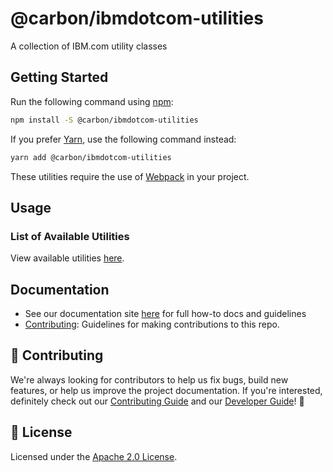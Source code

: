 # @carbon/ibmdotcom-utilities

A collection of IBM.com utility classes

## Getting Started

Run the following command using [npm](https://www.npmjs.com/):

```bash
npm install -S @carbon/ibmdotcom-utilities
```

If you prefer [Yarn](https://yarnpkg.com/en/), use the following command
instead:

```bash
yarn add @carbon/ibmdotcom-utilities
```

These utilities require the use of [Webpack](https://webpack.js.org/) in your
project.

## Usage

### List of Available Utilities

View available utilities [here](https://ibmdotcom-utilities.mybluemix.net/).

## Documentation

- See our documentation site [here](https://ibm-dotcom-library.mybluemix.net)
  for full how-to docs and guidelines
- [Contributing](https://github.com/carbon-design-system/ibm-dotcom-library/blob/master/.github/CONTRIBUTING.md):
  Guidelines for making contributions to this repo.

## 🙌 Contributing

We're always looking for contributors to help us fix bugs, build new features,
or help us improve the project documentation. If you're interested, definitely
check out our
[Contributing Guide](https://github.com/carbon-design-system/ibm-dotcom-library/blob/master/.github/CONTRIBUTING.md)
and our
[Developer Guide](https://github.com/carbon-design-system/ibm-dotcom-library/blob/master/docs/developing.md)!
👀

## 📝 License

Licensed under the
[Apache 2.0 License](https://github.com/carbon-design-system/ibm-dotcom-library/blob/master/LICENSE).
